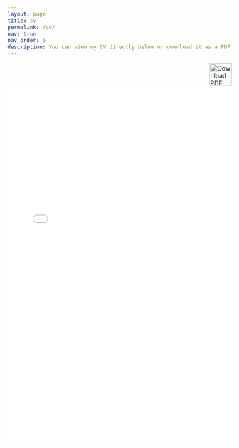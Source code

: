 ```yaml
---
layout: page
title: cv
permalink: /cv/
nav: true
nav_order: 5
description: You can view my CV directly below or download it as a PDF.
---
```


<a href="/assets/files/CV_JBA_eng.pdf" download style="float:right">
  <img src="/assets/img/pdf-icon.png" alt="Download PDF" width="50">
</a>

<br/><br/>

<iframe src="/assets/files/CV_JBA_eng.pdf" width="100%" height="800px" style="border: none;"></iframe>
